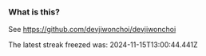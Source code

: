 
### What is this?

See https://github.com/devjiwonchoi/devjiwonchoi

The latest streak freezed was: 2024-11-15T13:00:44.441Z

